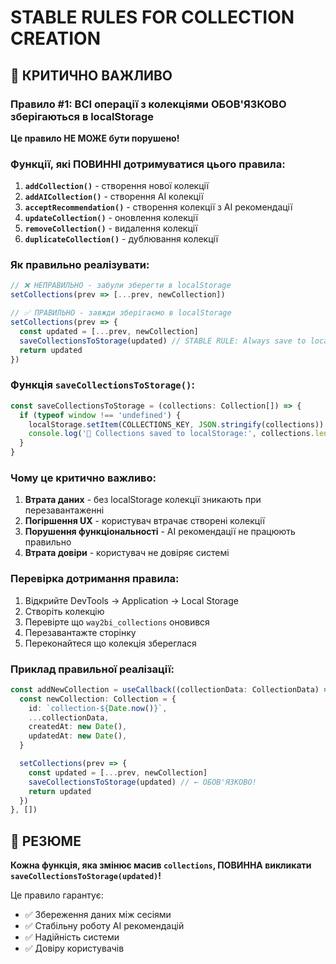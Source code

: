 # STABLE RULES FOR COLLECTION CREATION

## 🚨 КРИТИЧНО ВАЖЛИВО

### Правило #1: ВСІ операції з колекціями ОБОВ'ЯЗКОВО зберігаються в localStorage

**Це правило НЕ МОЖЕ бути порушено!**

### Функції, які ПОВИННІ дотримуватися цього правила:

1. **`addCollection()`** - створення нової колекції
2. **`addAICollection()`** - створення AI колекції  
3. **`acceptRecommendation()`** - створення колекції з AI рекомендації
4. **`updateCollection()`** - оновлення колекції
5. **`removeCollection()`** - видалення колекції
6. **`duplicateCollection()`** - дублювання колекції

### Як правильно реалізувати:

```typescript
// ❌ НЕПРАВИЛЬНО - забули зберегти в localStorage
setCollections(prev => [...prev, newCollection])

// ✅ ПРАВИЛЬНО - завжди зберігаємо в localStorage
setCollections(prev => {
  const updated = [...prev, newCollection]
  saveCollectionsToStorage(updated) // STABLE RULE: Always save to localStorage
  return updated
})
```

### Функція `saveCollectionsToStorage()`:

```typescript
const saveCollectionsToStorage = (collections: Collection[]) => {
  if (typeof window !== 'undefined') {
    localStorage.setItem(COLLECTIONS_KEY, JSON.stringify(collections))
    console.log('💾 Collections saved to localStorage:', collections.length, 'collections')
  }
}
```

### Чому це критично важливо:

1. **Втрата даних** - без localStorage колекції зникають при перезавантаженні
2. **Погіршення UX** - користувач втрачає створені колекції
3. **Порушення функціональності** - AI рекомендації не працюють правильно
4. **Втрата довіри** - користувач не довіряє системі

### Перевірка дотримання правила:

1. Відкрийте DevTools → Application → Local Storage
2. Створіть колекцію
3. Перевірте що `way2bi_collections` оновився
4. Перезавантажте сторінку
5. Переконайтеся що колекція збереглася

### Приклад правильної реалізації:

```typescript
const addNewCollection = useCallback((collectionData: CollectionData) => {
  const newCollection: Collection = {
    id: `collection-${Date.now()}`,
    ...collectionData,
    createdAt: new Date(),
    updatedAt: new Date(),
  }

  setCollections(prev => {
    const updated = [...prev, newCollection]
    saveCollectionsToStorage(updated) // ← ОБОВ'ЯЗКОВО!
    return updated
  })
}, [])
```

## 🎯 РЕЗЮМЕ

**Кожна функція, яка змінює масив `collections`, ПОВИННА викликати `saveCollectionsToStorage(updated)`!**

Це правило гарантує:
- ✅ Збереження даних між сесіями
- ✅ Стабільну роботу AI рекомендацій  
- ✅ Надійність системи
- ✅ Довіру користувачів








